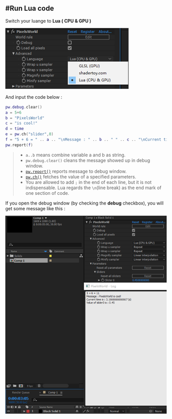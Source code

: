 #Run Lua code
---

Switch your luange to **Lua ( CPU & GPU )**


![LuaMode](LuaMode.png)


And input the code below : 
```lua:hello.lua
pw.debug.clear()
a = 5+6
b = "PixelsWorld"
c = "is cool!"
d = time
e = pw.ch("slider",0)
f = "5 + 6 = " .. a .. "\nMessage : " .. b .. " " .. c .. "\nCurrent time is : " .. d .. " (s)\nValue of slider0 is : " .. e
pw.report(f)
```

> - ``` a..b ``` means combine variable a and b as string.
> - ```pw.debug.clear()``` cleans the message showed up in debug window.
> - [```pw.report()```](report.md) reports message to debug window. 
> - [```pw.ch()```](ch.md) fetches the value of a specified parameters.
> - You are allowed to add ```;``` in the end of each line, but it is not indispensable. Lua regards the ```\n```(line break) as the end mark of one section of code. 

If you open the debug window (by checking the **debug** checkbox), you will get some message like this : 

![LuaHelloRes](LuaHelloRes.png)